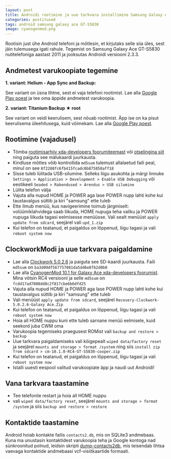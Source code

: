 ```yaml
---
layout: post
title: Androidi rootimine ja uue tarkvara installimine Samsung Galaxy Ace näitel
categories: postitused
tags: android samsung galaxy ace GT-S5830
image: cyanogenmod.png
---
```

Rootisin just ühe Android telefoni ja mõtlesin, et kirjutaks selle siia üles, sest jäin tulemusega igati rahule. Tegemist on Samsung Galaxy Ace GT-S5830 nutitelefoniga aastast 2011 ja jooksutas Androidi versiooni 2.3.3.


## Andmetest varukoopiate tegemine

**1. variant: Helium - App Sync and Backup:**

See variant on üsna lihtne, sest ei vaja telefoni rootimist. Lae alla [Google Play poest](https://play.google.com/store/apps/details?id=com.koushikdutta.backup&hl=et) ja tee oma äppide andmetest varukoopia.

**2. variant: Titanium Backup ★ root**

See variant on veidi keerulisem, sest nõuab rootimist. Äpp ise on ka pisut keerulisema üleehitusega, kuid võimekam. Lae alla [Google Play poest](https://play.google.com/store/apps/details?id=com.keramidas.TitaniumBackup&hl=et).


## Rootimine (vajadusel)

* Tõmba [rootimisarhiiv xda-developers foorumiteemast](http://forum.xda-developers.com/showthread.php?t=2161215) või [otselingina siit](http://www.yourfilelink.com/get.php?fid=832963) ning paiguta see mälukaardi juurkausta.
* Kindluse mõttes võib kontrollida `md5sum` tulemust allalaetud faili peal, minul on see `8f2208fc6fb415fcadc0b875858aff18`
* Sisse tuleb lülitada USB-silumine. Selleks liigu asukohta ja märgi linnuke `Settings > Application > Development > Enable USB Debugging` või eestikeeli `Seaded > Rakendused > Arendus > USB silumine`
* Lülita telefon välja
* Vajuta alla nupud HOME ja POWER aga lase POWER nupp lahti kohe kui taustavalgus süttib ja kiri "samsung" ette tuleb
* Ette ilmub menüü, kus navigeerimine toimub järgmiselt: volüümiklahvidega saab liikuda, HOME nupuga teha valiku ja POWER nupuga liikuda tagasi eelmisesse menüüsse. Vali sealt menüüst `apply update from sdcard`, seejärel vali `upd_1.zip`
* Kui telefon on teatanud, et paigaldus on lõppenud, liigu tagasi ja vali `reboot system now`


## ClockworkModi ja uue tarkvara paigaldamine

* Lae alla [Clockwork 5.0.2.6](http://d-h.st/bBA) ja paiguta see SD-kaardi juurkausta. Faili `md5sum` on `ba3d09df567757081da5dd6e8fb2d0b0`
* Lae alla [CyanogenMod 10.1 for Galaxy Ace xda-developers foorumist](http://forum.xda-developers.com/showthread.php?t=2199575). Mina võtsin RC4 versiooni ja selle `md5sum` on `fcdd17ad7808dd8c2f817cbe6b6dfd25`
* Vajuta alla nupud HOME ja POWER aga lase POWER nupp lahti kohe kui taustavalgus süttib ja kiri "samsung" ette tuleb
* Vali menüüst `apply update from sdcard`, seejärel `Recovery-Clockwork-5.0.2.6-Galaxy Ace.Zip`
* Kui telefon on teatanud, et paigaldus on lõppenud, liigu tagasi ja vali `reboot system now`
* Hoia all HOME nuppu kuni ette tuleb sarnane menüü eelmisele, kuid seekord juba CWM oma
* Varukoopia tegemiseks praegusest ROMist vali `backup and restore > backup`
* Uue tarkvara paigaldamiseks vali kõigepealt `wiped data/factory reset` ja seejärel `mounts and storage > format /system` ning siis `install zip from sdcard > cm-10.1.0-RC4-GT-S5830-cooper.zip`
* Kui telefon on teatanud, et paigaldus on lõppenud, liigu tagasi ja vali `reboot system now`
* Istalli uuesti eespool valitud varukoopiate äpp ja naudi uut Androidi!


## Vana tarkvara taastamine
* Tee telefonile restart ja hoia all HOME nuppu
* vali `wiped data/factory reset`, seejärel `mounts and storage > format /system` ja siis `backup and restore > restore`


## Kontaktide taastamine

Android hoiab kontakte failis `contacts2.db`, mis on SQLite3 andmebaas. Kuna ma unustasin kontaktidest varukoopia teha ja Google kontoga nad sünkroonitud polnud, leidsin skripti [dump-contacts2db](https://github.com/stachre/dump-contacts2db), mis teisendab lihtsa vaevaga kontaktide andmebaasi vcf-visiitkaartide formaati.


